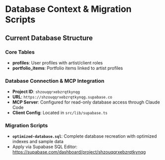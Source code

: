 # Database Context & Migration Scripts

## Current Database Structure

### Core Tables
- **profiles**: User profiles with artist/client roles
- **portfolio_items**: Portfolio items linked to artist profiles

### Database Connection & MCP Integration
- **Project ID**: `shzouqqrxebzrqtkynqg` 
- **URL**: `https://shzouqqrxebzrqtkynqg.supabase.co`
- **MCP Server**: Configured for read-only database access through Claude Code
- **Client Config**: Located in `src/lib/supabase.ts`

### Migration Scripts
- **`optimized-database.sql`**: Complete database recreation with optimized indexes and sample data
- Apply via Supabase SQL Editor: https://supabase.com/dashboard/project/shzouqqrxebzrqtkynqg